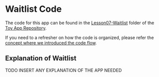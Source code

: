 
# Waitlist Code
The code for this app can be found in the [Lesson07-Waitlist](https://github.com/udacity/ud851-Exercises/tree/student/Lesson07-Waitlist) folder of the [Toy App Repository](https://github.com/udacity/ud851-Exercises).

If you need to a refresher on how the code is organized, please refer the [concept where we introduced the code flow](https://classroom.udacity.com/courses/ud851/lessons/93affc67-3f0b-4f9b-b3a4-a7a26f241a86/concepts/115d08bb-f114-46fa-b693-5c6ce1445c07).

## Explanation of Waitlist
TODO INSERT ANY EXPLANATION OF THE APP NEEDED
 